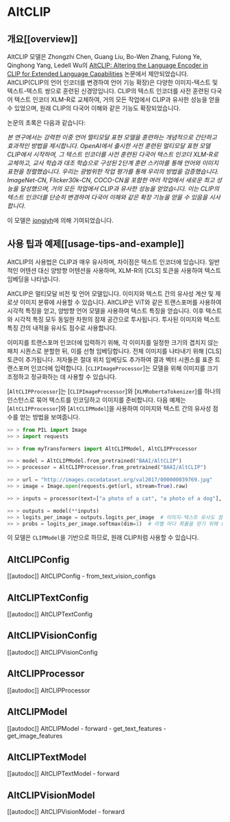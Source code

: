 # AltCLIP

## 개요[[overview]]

AltCLIP 모델은 Zhongzhi Chen, Guang Liu, Bo-Wen Zhang, Fulong Ye, Qinghong Yang, Ledell Wu의 [AltCLIP: Altering the Language Encoder in CLIP for Extended Language Capabilities](https://arxiv.org/abs/2211.06679v2) 논문에서 제안되었습니다. AltCLIP(CLIP의 언어 인코더를 변경하여 언어 기능 확장)은 다양한 이미지-텍스트 및 텍스트-텍스트 쌍으로 훈련된 신경망입니다. CLIP의 텍스트 인코더를 사전 훈련된 다국어 텍스트 인코더 XLM-R로 교체하여, 거의 모든 작업에서 CLIP과 유사한 성능을 얻을 수 있었으며, 원래 CLIP의 다국어 이해와 같은 기능도 확장되었습니다.

논문의 초록은 다음과 같습니다:

*본 연구에서는 강력한 이중 언어 멀티모달 표현 모델을 훈련하는 개념적으로 간단하고 효과적인 방법을 제시합니다. OpenAI에서 출시한 사전 훈련된 멀티모달 표현 모델 CLIP에서 시작하여, 그 텍스트 인코더를 사전 훈련된 다국어 텍스트 인코더 XLM-R로 교체하고, 교사 학습과 대조 학습으로 구성된 2단계 훈련 스키마를 통해 언어와 이미지 표현을 정렬했습니다. 우리는 광범위한 작업 평가를 통해 우리의 방법을 검증했습니다. ImageNet-CN, Flicker30k-CN, COCO-CN을 포함한 여러 작업에서 새로운 최고 성능을 달성했으며, 거의 모든 작업에서 CLIP과 유사한 성능을 얻었습니다. 이는 CLIP의 텍스트 인코더를 단순히 변경하여 다국어 이해와 같은 확장 기능을 얻을 수 있음을 시사합니다.*

이 모델은 [jongjyh](https://huggingface.co/jongjyh)에 의해 기여되었습니다.

## 사용 팁과 예제[[usage-tips-and-example]]

AltCLIP의 사용법은 CLIP과 매우 유사하며, 차이점은 텍스트 인코더에 있습니다. 일반적인 어텐션 대신 양방향 어텐션을 사용하며, XLM-R의 [CLS] 토큰을 사용하여 텍스트 임베딩을 나타냅니다.

AltCLIP은 멀티모달 비전 및 언어 모델입니다. 이미지와 텍스트 간의 유사성 계산 및 제로샷 이미지 분류에 사용할 수 있습니다. AltCLIP은 ViT와 같은 트랜스포머를 사용하여 시각적 특징을 얻고, 양방향 언어 모델을 사용하여 텍스트 특징을 얻습니다. 이후 텍스트와 시각적 특징 모두 동일한 차원의 잠재 공간으로 투사됩니다. 투사된 이미지와 텍스트 특징 간의 내적을 유사도 점수로 사용합니다.

이미지를 트랜스포머 인코더에 입력하기 위해, 각 이미지를 일정한 크기의 겹치지 않는 패치 시퀀스로 분할한 뒤, 이를 선형 임베딩합니다. 전체 이미지를 나타내기 위해 [CLS] 토큰이 추가됩니다. 저자들은 절대 위치 임베딩도 추가하여 결과 벡터 시퀀스를 표준 트랜스포머 인코더에 입력합니다. [`CLIPImageProcessor`]는 모델을 위해 이미지를 크기 조정하고 정규화하는 데 사용할 수 있습니다.

[`AltCLIPProcessor`]는 [`CLIPImageProcessor`]와 [`XLMRobertaTokenizer`]를 하나의 인스턴스로 묶어 텍스트를 인코딩하고 이미지를 준비합니다. 다음 예제는 [`AltCLIPProcessor`]와 [`AltCLIPModel`]을 사용하여 이미지와 텍스트 간의 유사성 점수를 얻는 방법을 보여줍니다.

```python
>> > from PIL import Image
>> > import requests

>> > from myTransformers import AltCLIPModel, AltCLIPProcessor

>> > model = AltCLIPModel.from_pretrained("BAAI/AltCLIP")
>> > processor = AltCLIPProcessor.from_pretrained("BAAI/AltCLIP")

>> > url = "http://images.cocodataset.org/val2017/000000039769.jpg"
>> > image = Image.open(requests.get(url, stream=True).raw)

>> > inputs = processor(text=["a photo of a cat", "a photo of a dog"], images=image, return_tensors="pt", padding=True)

>> > outputs = model(**inputs)
>> > logits_per_image = outputs.logits_per_image  # 이미지-텍스트 유사도 점수
>> > probs = logits_per_image.softmax(dim=1)  # 라벨 마다 확률을 얻기 위해 softmax 적용
```
<Tip>

이 모델은 `CLIPModel`을 기반으로 하므로, 원래 CLIP처럼 사용할 수 있습니다.

</Tip>

## AltCLIPConfig

[[autodoc]] AltCLIPConfig
    - from_text_vision_configs

## AltCLIPTextConfig

[[autodoc]] AltCLIPTextConfig

## AltCLIPVisionConfig

[[autodoc]] AltCLIPVisionConfig

## AltCLIPProcessor

[[autodoc]] AltCLIPProcessor

## AltCLIPModel

[[autodoc]] AltCLIPModel
    - forward
    - get_text_features
    - get_image_features

## AltCLIPTextModel

[[autodoc]] AltCLIPTextModel
    - forward

## AltCLIPVisionModel

[[autodoc]] AltCLIPVisionModel
    - forward
